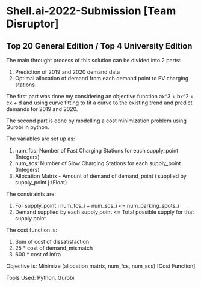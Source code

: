 # Shell.ai-2022-Submission [Team Disruptor]

## Top 20 General Edition / Top 4 University Edition
The main throught process of this solution can be divided into 2 parts: 
1) Prediction of 2019 and 2020 demand data
2) Optimal allocation of demand from each demand point to EV charging stations. 

The first part was done my considering an objective function ax^3 + bx^2 + cx + d and using 
curve fitting to fit a curve to the existing trend and predict demands for 2019 and 2020. 

The second part is done by modelling a cost minimization problem using Gurobi in python. 

The variables are set up as: 
 1) num_fcs: Number of Fast Charging Stations for each supply_point (Integers)
 2) num_scs: Number of Slow Charging Stations for each supply_point (Integers)
 3) Allocation Matrix - Amount of demand of demand_point i supplied by supply_point j (Float)

The constraints are: 
 1) For supply_point i num_fcs_i + num_scs_i <= num_parking_spots_i
 2) Demand supplied by each supply point <= Total possible supply for that supply point
 
The cost function is: 
 1) Sum of cost of dissatisfaction
 2) 25 * cost of demand_mismatch
 3) 600 * cost of infra

Objective is: Minimize (allocation matrix, num_fcs, num_scs) [Cost Function]

Tools Used: Python, Gurobi
